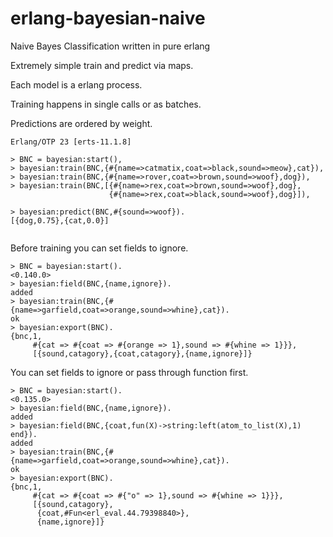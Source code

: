 # erlang-bayesian-naive
Naive Bayes Classification written in pure erlang

Extremely simple train and predict via maps. 

Each model is a erlang process.

Training happens in single calls or as batches.

Predictions are ordered by weight. 

```
Erlang/OTP 23 [erts-11.1.8] 

> BNC = bayesian:start(),
> bayesian:train(BNC,{#{name=>catmatix,coat=>black,sound=>meow},cat}),
> bayesian:train(BNC,{#{name=>rover,coat=>brown,sound=>woof},dog}),
> bayesian:train(BNC,[{#{name=>rex,coat=>brown,sound=>woof},dog},
                      {#{name=>rex,coat=>black,sound=>woof},dog}]),

> bayesian:predict(BNC,#{sound=>woof}).
[{dog,0.75},{cat,0.0}]


```

Before training you can set fields to ignore.

```
> BNC = bayesian:start().
<0.140.0>
> bayesian:field(BNC,{name,ignore}).
added
> bayesian:train(BNC,{#{name=>garfield,coat=>orange,sound=>whine},cat}).
ok
> bayesian:export(BNC).
{bnc,1,
     #{cat => #{coat => #{orange => 1},sound => #{whine => 1}}},
     [{sound,catagory},{coat,catagory},{name,ignore}]}
```

You can set fields to ignore or pass through function first.

```
> BNC = bayesian:start().
<0.135.0>
> bayesian:field(BNC,{name,ignore}).
added
> bayesian:field(BNC,{coat,fun(X)->string:left(atom_to_list(X),1) end}).
added
> bayesian:train(BNC,{#{name=>garfield,coat=>orange,sound=>whine},cat}).
ok
> bayesian:export(BNC).
{bnc,1,
     #{cat => #{coat => #{"o" => 1},sound => #{whine => 1}}},
     [{sound,catagory},
      {coat,#Fun<erl_eval.44.79398840>},
      {name,ignore}]}
```
